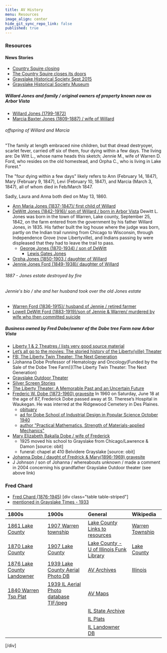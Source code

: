 ```yaml
---
title: AV History
menu: Resources
image_align: center
hide_git_sync_repo_link: false
published: true
---
```


### Resources

#### News Stories
- [Country Squire closing](https://patch.com/illinois/grayslake/end-of-an-era-a-look-back-at-the-country-squire)
- [The Country Squire closes its doors](https://patch.com/illinois/grayslake/the-country-squire-closes-its-doors)
- [Grayslake Historical Society Sept 2015](https://grayslakehistory.org/wp-content/uploads/Sep-2015.pdf)
- [Grayslake Historical Society Museum](https://grayslakehistory.org/)

##### Willard Jones and family / original owners of property known now as Arbor Vista
- [Willard Jones,(1799-1872)](https://www.findagrave.com/memorial/88081931/willard-jones)
- [Marcia Baxter Jones (1809-1887) / wife of Willard](https://www.findagrave.com/memorial/88081911/marcia-d-jones)
###### offspring of Willard and Marcia
"The family at length embraced nine children, but that dread destryoyer, scarlet fever, carried off six of them, four dying within a few days. The living are: De Witt L., whose name heads this sketch; Jennie M., wife of Warren D. Ford, who resides on the old homestead, and Orpha C., who is living in Lake Forest."

The "four dying within a few days" likely refers to Ann (February 14, 1847), Mary (February 9, 1847), Levi (February 10, 1847), and Marcia (March 3, 1847), all of whom died in Feb/March 1847.

Sadly, Laura and Anna both died on May 13, 1860.
 - [Ann Maria Jones (1837-1847)/ first child of Willard](https://www.findagrave.com/memorial/88081755/ann-maria-jones)
 - [DeWitt Jones (1842-1916)/ son of Willard / born in Arbor Vista](https://www.findagrave.com/memorial/24853240/dewitt-lane-jones)
 Dewitt L. Jones was born in the town of Warren, Lake county, September 25, 1842, on the farm entered from the government by his father Willard Jones, in 1835. His father built the log house where the judge was born, partly on the Indian trail running from Chicago to Wisconsin, through Independence Grove (now Libertyville), and Indians passing by were displeased that they had to leave the trail to pass.
   - [George Jones (1870-1934) / son of DeWitt](https://www.findagrave.com/memorial/16887162/george-w-jones)
     - [Lewis Gates Jones](https://www.findagrave.com/memorial/145921403/lewis-gates-jones)
 - [Orpha Jones (1850-1903 / daughter of Willard](https://www.findagrave.com/memorial/24811705/warren-d-ford)
 - [Jennie Jones Ford (1849-1938)/ daughter of Willard](https://www.findagrave.com/memorial/24811291/jennie-m-ford)
###### 1887 - Jones estate destroyed by fire
###### Jennie's bio / she and her husband took over the old Jones estate
  - [Warren Ford (1836-1915)/ husband of Jennie / retired farmer](https://www.findagrave.com/memorial/24811705/warren-d-ford)
  - [Lowell DeWitt Ford (1883-1919)/son of Jennie & Warren/ murdered by wife who then committed suicide](https://www.findagrave.com/memorial/24811309/lowell-dewitt-ford)
##### Business owned by Fred Dobe/owner of the Dobe tree Farm now Arbor Vista
- [Liberty 1 & 2 Theatres / lists very good source material](http://cinematreasures.org/theaters/3155)
- [Let’s all go to the movies: The storied history of the Liberty(ville) Theater](https://shelflife.cooklib.org/2017/01/25/lets-all-go-to-the-movies-the-storied-history-of-the-libertyville-theater/)
- [FB: The Liberty Twin Theater: The Next Generation](https://www.facebook.com/libertytwintheater)
- [Johanna Dobe Professor of Hematology and Oncology(Funded by the Sale of the Dobe Tree Farm)](The Liberty Twin Theater: The Next Generation)
- [Grayslake Outdoor Theater](http://cinematreasures.org/theaters/5366)
- [Silver Screen Stories](https://patch.com/illinois/libertyville/silver-screen-stories)
- [The Liberty Theater: A Memorable Past and an Uncertain Future](https://www.lhsdoi.com/19150/features/the-liberty-theater-a-memorable-past-and-an-uncertain-future/)
- [Frederic W. Dobe (1873-1960) gravesite](https://www.findagrave.com/memorial/182623581/frederick-william-dobe)
In 1960 on Saturday, June 18 at the age of 87, Frederick Dobe passed away at St. Therese’s Hospital in Waukegan. He was interred at the Ridgewood Cemetery in Des Plaines.
    - [obituary](https://www.newspapers.com/clip/18933987/chicago-tribune/)
    - [ad for Dobe School of Industrial Design in Popular Science October 1940](https://books.google.com/books?id=jCcDAAAAMBAJ&lpg=PA18&ots=sKEyBDhsop&dq=%22dobe%22%20%22correspondence%22%20school%20of%20industrial%20design&pg=PA18#v=onepage&q&f=true)
    - [author "Practical Mathematics, Strength of Materials-applied Mechanics"](https://www.amazon.com/Practical-Mathematics-Strength-Materials-applied-Mechanics/dp/B003NEKKQY)
- [Mary Elizabeth Bakalla Dobe / wife of Frederick](https://www.findagrave.com/memorial/182623466/mary-elizabeth-dobe)
    - 1925 moved his school to Grayslake from Chicago/Lawrence & Damon [source: obit]
    - funeral: chapel at 410 Belvidere Grayslake [source: obit]
- [Johanna Dobe / daught of Fredrick & Mary(1896-1969) gravesite]()
- J Johnson / son of Johanna / whereabouts unknown / made a comment in 2004 concerning his grandfather Grayslake Outdoor theater (see above link)

### Fred Chard
- [Fred Chard (1876-1945)](https://www.findagrave.com/memorial/38520892/fred-george-chard)
[div class="table table-striped"]
- [mentioned in Grayslake Times - 1933](https://grayslakehistory.org/wp-content/uploads/Jan-2002.pdf)

__1800s__ | __1900s__ | __General__ | __Wikipedia__
:--  | :---- | :--- | :---
[1861 Lake County]           | [1907 Warren township] | [Lake County Links to resources]  | [Warren Township]
[1870 Lake County]           | [1907 Lake County]     | [Lake County - U of Illinois Funk Library] | [Lake County]
[1876 Lake County Landowner] | [1939 Lake County Aerial Photo DB] | [AV Archives] | [Illinois]
[1840 Warren Tsp Plat]       | [1939 IL Aerial Photo database TIF/jpeg] | [AV Maps] | 
|                            |                                          |  [IL State Archive] |
|                            |                                          | [IL Plats] |
|                            |                                          | [IL Landowner DB] |

[/div]

[AV Archives]: https://github.com/rhoppel/arborvista_history/
[AV Maps]:     https://github.com/rhoppel/arborvista_history/tree/master/maps
[Lake County Links to resources]: http://www.linkpendium.com/lake-il-genealogy/maps/
[1861 Lake County]: http://www.historicmapworks.com/Map/US/1610116/Lake+County+1861/Lake+County+1861/Illinois/
[1870 Lake County]: http://www.mygenealogyhound.com/maps/illinois-maps/il-lake-county-illinois-1870-map.html
[1876 Lake County Landowner]: https://www.mapsofthepast.com/lake-county-illinois-landowner-map-1876.html
[1907 Warren township]: http://www.historicmapworks.com/Map/US/220532/Warren+Township++Lewin+Park/Lake+County+1907/Illinois/
[1907 Lake County]: http://www.historicmapworks.com/Atlas/US/12070/Lake+County+1907/
[1939 Lake County Aerial Photo DB]: http://clearinghouse.isgs.illinois.edu/webdocs/ilhap/county/j_lake.html
[1939 IL Aerial Photo database TIF/jpeg]: http://clearinghouse.isgs.illinois.edu/webdocs/ilhap/county/
[Lake County - U of Illinois Funk Library]: https://www.library.illinois.edu/funkaces/landownership/lake/
[IL State Archive]: https://www.cyberdriveillinois.com/departments/archives/
[IL Plats]: http://landplats.ilsos.net/FTP_Illinois.html
[1840 Warren Tsp Plat]: http://landplats.ilsos.net:9001/lizardtech/iserv/calcrgn?cat=IMAGES&item=Lake/29-45.sid&style=default/view.xsl&wid=600&hei=400&browser=win_ns6&plugin=false
[IL Landowner DB]: http://www.cyberdriveillinois.com/departments/archives/databases/data_lan.html

[Warren Township]: https://en.wikipedia.org/wiki/Warren_Township,_Lake_County,_Illinois
[Lake County]:     https://en.wikipedia.org/wiki/Lake_County,_Illinois
[Illinois]:        https://en.wikipedia.org/wiki/Illinois
